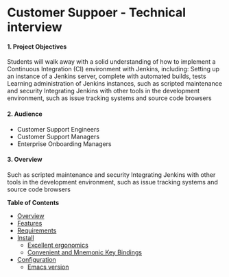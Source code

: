 # Customer Suppoer - Technical interview

#### 1. Project Objectives

Students will walk away with a solid understanding of how to implement a Continuous
Integration (CI) environment with Jenkins, including:
Setting up an instance of a Jenkins server, complete with automated builds, tests
Learning administration of Jenkins instances, such as scripted maintenance and security 
Integrating Jenkins with other tools in the development environment, such as
issue tracking systems and source code browsers

#### 2. Audience
- Customer Support Engineers
- Customer Support Managers
- Enterprise Onboarding Managers

#### 3. Overview

Such as scripted maintenance and security Integrating Jenkins with other tools in the development environment, such as issue tracking systems and source code browsers

**Table of Contents**

- [Overview](#Overview)
- [Features](#features)
- [Requirements](#requirements)
- [Install](#install)
    - [Excellent ergonomics](#excellent-ergonomics)
    - [Convenient and Mnemonic Key Bindings](#convenient-and-mnemonic-key-bindings) 
- [Configuration](#configuration)
    - [Emacs version](#emacs-version) 
